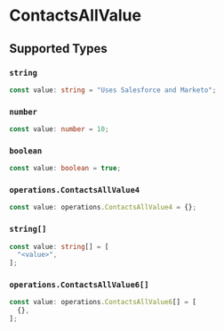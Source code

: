 # ContactsAllValue


## Supported Types

### `string`

```typescript
const value: string = "Uses Salesforce and Marketo";
```

### `number`

```typescript
const value: number = 10;
```

### `boolean`

```typescript
const value: boolean = true;
```

### `operations.ContactsAllValue4`

```typescript
const value: operations.ContactsAllValue4 = {};
```

### `string[]`

```typescript
const value: string[] = [
  "<value>",
];
```

### `operations.ContactsAllValue6[]`

```typescript
const value: operations.ContactsAllValue6[] = [
  {},
];
```

